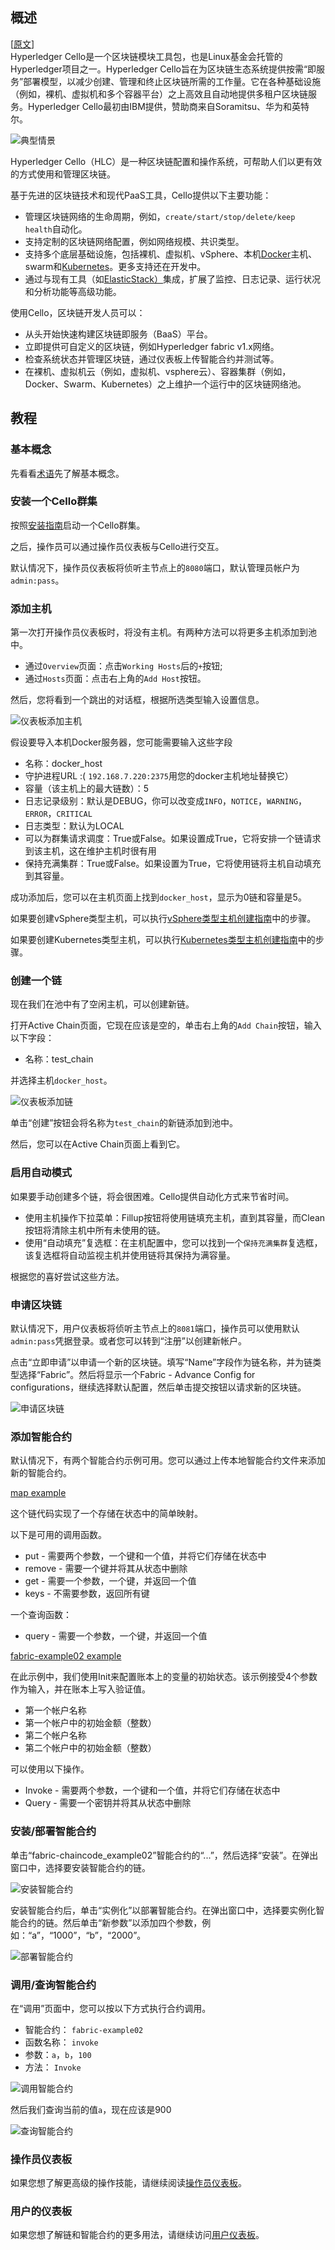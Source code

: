## 概述
[[原文](https://cello.readthedocs.io/en/latest/#welcome-to-hyperledger-cello)]  
Hyperledger Cello是一个区块链模块工具包，也是Linux基金会托管的Hyperledger项目之一。Hyperledger Cello旨在为区块链生态系统提供按需“即服务”部署模型，以减少创建、管理和终止区块链所需的工作量。它在各种基础设施（例如，裸机、虚拟机和多个容器平台）之上高效且自动地提供多租户区块链服务。Hyperledger Cello最初由IBM提供，赞助商来自Soramitsu、华为和英特尔。

![典型情景](https://cello.readthedocs.io/en/latest/imgs/scenario.png)

Hyperledger Cello（HLC）是一种区块链配置和操作系统，可帮助人们以更有效的方式使用和管理区块链。

基于先进的区块链技术和现代PaaS工具，Cello提供以下主要功能：

- 管理区块链网络的生命周期，例如，`create/start/stop/delete/keep health`自动化。
- 支持定制的区块链网络配置，例如网络规模、共识类型。
- 支持多个底层基础设施，包括裸机、虚拟机、vSphere、本机[Docker](https://www.docker.com/)主机、swarm和[Kubernetes](https://kubernetes.io/)。更多支持还在开发中。
- 通过与现有工具（如[ElasticStack）](https://www.elastic.co/)集成，扩展了监控、日志记录、运行状况和分析功能等高级功能。

使用Cello，区块链开发人员可以：

- 从头开始快速构建区块链即服务（BaaS）平台。
- 立即提供可自定义的区块链，例如Hyperledger fabric v1.x网络。
- 检查系统状态并管理区块链，通过仪表板上传智能合约并测试等。
- 在裸机、虚拟机云（例如，虚拟机、vsphere云）、容器集群（例如，Docker、Swarm、Kubernetes）之上维护一个运行中的区块链网络池。

## 教程

### 基本概念

先看看[术语](https://cello.readthedocs.io/en/latest/terminology/)先了解基本概念。

### 安装一个Cello群集

按照[安装指南](https://cello.readthedocs.io/en/latest/setup/)启动一个Cello群集。

之后，操作员可以通过操作员仪表板与Cello进行交互。

默认情况下，操作员仪表板将侦听主节点上的`8080`端口，默认管理员帐户为`admin:pass`。

### 添加主机

第一次打开操作员仪表板时，将没有主机。有两种方法可以将更多主机添加到池中。

- 通过`Overview`页面：点击`Working Hosts`后的`+`按钮;
- 通过`Hosts`页面：点击右上角的`Add Host`按钮。

然后，您将看到一个跳出的对话框，根据所选类型输入设置信息。

![仪表板添加主机](https://cello.readthedocs.io/en/latest/imgs/tutorial_add_host.png)

假设要导入本机Docker服务器，您可能需要输入这些字段

- 名称：docker_host
- 守护进程URL :( `192.168.7.220:2375`用您的docker主机地址替换它）
- 容量（该主机上的最大链数）：5
- 日志记录级别：默认是DEBUG，你可以改变成`INFO`，`NOTICE`，`WARNING`，`ERROR`，`CRITICAL`
- 日志类型：默认为LOCAL
- 可以为群集请求调度：True或False。如果设置成True，它将安排一个链请求到该主机，这在维护主机时很有用
- 保持充满集群：True或False。如果设置为True，它将使用链将主机自动填充到其容量。

成功添加后，您可以在主机页面上找到`docker_host`，显示为0链和容量是5。

如果要创建vSphere类型主机，可以执行[vSphere类型主机创建指南](https://cello.readthedocs.io/en/latest/setup_worker_vsphere/)中的步骤。

如果要创建Kubernetes类型主机，可以执行[Kubernetes类型主机创建指南](https://cello.readthedocs.io/en/latest/setup_worker_kubernetes/)中的步骤。

### 创建一个链

现在我们在池中有了空闲主机，可以创建新链。

打开Active Chain页面，它现在应该是空的，单击右上角的`Add Chain`按钮，输入以下字段：

- 名称：test_chain

并选择主机`docker_host`。

![仪表板添加链](https://cello.readthedocs.io/en/latest/imgs/tutorial_add_chain.png)

单击“创建”按钮会将名称为`test_chain`的新链添加到池中。

然后，您可以在Active Chain页面上看到它。

### 启用自动模式

如果要手动创建多个链，将会很困难。Cello提供自动化方式来节省时间。

- 使用主机操作下拉菜单：Fillup按钮将使用链填充主机，直到其容量，而Clean按钮将清除主机中所有未使用的链。
- 使用“自动填充”复选框：在主机配置中，您可以找到一个`保持充满集群`复选框，该复选框将自动监视主机并使用链将其保持为满容量。

根据您的喜好尝试这些方法。

### 申请区块链

默认情况下，用户仪表板将侦听主节点上的`8081`端口，操作员可以使用默认`admin:pass`凭据登录。或者您可以转到“注册”以创建新帐户。

点击“立即申请”以申请一个新的区块链。填写“Name”字段作为链名称，并为链类型选择“Fabric”。然后将显示一个Fabric - Advance Config for configurations，继续选择默认配置，然后单击提交按钮以请求新的区块链。

![申请区块链](https://cello.readthedocs.io/en/latest/imgs/tutorial_apply_chain.png)

### 添加智能合约

默认情况下，有两个智能合约示例可用。您可以通过上传本地智能合约文件来添加新的智能合约。

[map example](https://github.com/hyperledger/cello/blob/master/user-dashboard/src/config-template/cc_code/examples/fabric/map/map.go)

这个链代码实现了一个存储在状态中的简单映射。

以下是可用的调用函数。

- put - 需要两个参数，一个键和一个值，并将它们存储在状态中
- remove  - 需要一个键并将其从状态中删除
- get - 需要一个参数，一个键，并返回一个值
- keys - 不需要参数，返回所有键

一个查询函数：

- query - 需要一个参数，一个键，并返回一个值

[fabric-example02 example](https://github.com/hyperledger/cello/blob/master/user-dashboard/src/config-template/cc_code/examples/fabric/chaincode_example02/chaincode_example02.go)

在此示例中，我们使用Init来配置账本上的变量的初始状态。该示例接受4个参数作为输入，并在账本上写入验证值。

- 第一个帐户名称
- 第一个帐户中的初始金额（整数）
- 第二个帐户名称
- 第二个帐户中的初始金额（整数）

可以使用以下操作。

- Invoke  - 需要两个参数，一个键和一个值，并将它们存储在状态中
- Query  - 需要一个密钥并将其从状态中删除

### 安装/部署智能合约

单击“fabric-chaincode_example02”智能合约的“...”，然后选择“安装”。在弹出窗口中，选择要安装智能合约的链。

![安装智能合约](https://cello.readthedocs.io/en/latest/imgs/tutorial_install_contract.png)

安装智能合约后，单击“实例化”以部署智能合约。在弹出窗口中，选择要实例化智能合约的链。然后单击“新参数”以添加四个参数，例如：“a”，“1000”，“b”，“2000”。

![部署智能合约](https://cello.readthedocs.io/en/latest/imgs/tutorial_deploy_contract.png)

### 调用/查询智能合约

在“调用”页面中，您可以按以下方式执行合约调用。

- 智能合约： `fabric-example02`
- 函数名称： `invoke`
- 参数：`a`，`b`，`100`
- 方法： `Invoke`

![调用智能合约](https://cello.readthedocs.io/en/latest/imgs/tutorial_invoke_contract.png)

然后我们查询当前的值`a`，现在应该是900

![查询智能合约](https://cello.readthedocs.io/en/latest/imgs/tutorial_query_contract.png)

### 操作员仪表板

如果您想了解更高级的操作技能，请继续阅读[操作员仪表板](https://cello.readthedocs.io/en/latest/dashboard_operator/)。

### 用户的仪表板

如果您想了解链和智能合约的更多用法，请继续访问[用户仪表板](https://cello.readthedocs.io/en/latest/dashboard_user/)。


